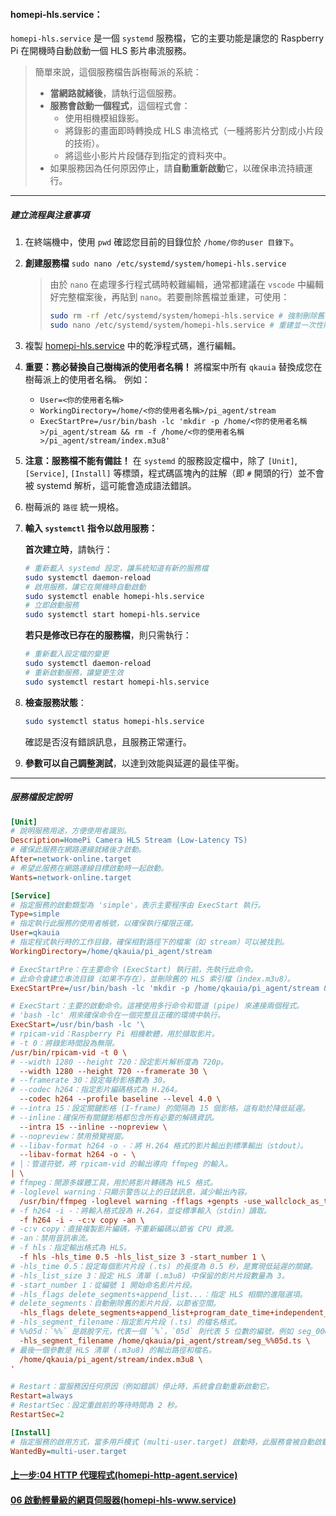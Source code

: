 <!-- markdownlint-disable -->

#### homepi-hls.service：

`homepi-hls.service` 是一個 `systemd` 服務檔，它的主要功能是讓您的 Raspberry Pi 在開機時自動啟動一個 HLS 影片串流服務。

> 簡單來說，這個服務檔告訴樹莓派的系統：
>
> - **當網路就緒後**，請執行這個服務。
> - **服務會啟動一個程式**，這個程式會：
>   - 使用相機模組錄影。
>   - 將錄影的畫面即時轉換成 HLS 串流格式（一種將影片分割成小片段的技術）。
>   - 將這些小影片片段儲存到指定的資料夾中。
> - 如果服務因為任何原因停止，請**自動重新啟動**它，以確保串流持續運行。

---

##### 建立流程與注意事項

1.  在終端機中，使用 `pwd` 確認您目前的目錄位於 `/home/你的user 目錄下`。

2.  **創建服務檔**
    `sudo nano /etc/systemd/system/homepi-hls.service`

    > 由於 `nano` 在處理多行程式碼時較難編輯，通常都建議在 `vscode` 中編輯好完整檔案後，再貼到 `nano`。若要刪除舊檔並重建，可使用：
    >
    > ```bash
    > sudo rm -rf /etc/systemd/system/homepi-hls.service # 強制刪除舊檔
    > sudo nano /etc/systemd/system/homepi-hls.service # 重建並一次性貼上
    > ```

3.  複製 [homepi-hls.service](./systemd檔案/homepi-hls.service) 中的乾淨程式碼，進行編輯。

4.  **重要：務必替換自己樹梅派的使用者名稱！**
    將檔案中所有 `qkauia` 替換成您在樹莓派上的使用者名稱。
    例如：

    - `User=<你的使用者名稱>`
    - `WorkingDirectory=/home/<你的使用者名稱>/pi_agent/stream`
    - `ExecStartPre=/usr/bin/bash -lc 'mkdir -p /home/<你的使用者名稱>/pi_agent/stream && rm -f /home/<你的使用者名稱>/pi_agent/stream/index.m3u8'`

5.  **注意：服務檔不能有備註！**
    在 `systemd` 的服務設定檔中，除了 `[Unit]`, `[Service]`, `[Install]` 等標頭，程式碼區塊內的註解（即 `#` 開頭的行）並不會被 systemd 解析，這可能會造成語法錯誤。

6.  樹莓派的 `路徑` 統一規格。

7.  **輸入 `systemctl` 指令以啟用服務：**

    **首次建立時**，請執行：

    ```bash
    # 重新載入 systemd 設定，讓系統知道有新的服務檔
    sudo systemctl daemon-reload
    # 啟用服務，讓它在開機時自動啟動
    sudo systemctl enable homepi-hls.service
    # 立即啟動服務
    sudo systemctl start homepi-hls.service
    ```

    **若只是修改已存在的服務檔**，則只需執行：

    ```bash
    # 重新載入設定檔的變更
    sudo systemctl daemon-reload
    # 重新啟動服務，讓變更生效
    sudo systemctl restart homepi-hls.service
    ```

8.  **檢查服務狀態**：

    ```bash
    sudo systemctl status homepi-hls.service
    ```

    確認是否沒有錯誤訊息，且服務正常運行。

9.  **參數可以自己調整測試**，以達到效能與延遲的最佳平衡。

---

##### 服務檔設定說明

```ini
[Unit]
# 說明服務用途，方便使用者識別。
Description=HomePi Camera HLS Stream (Low-Latency TS)
# 確保此服務在網路連線就緒後才啟動。
After=network-online.target
# 希望此服務在網路連線目標啟動時一起啟動。
Wants=network-online.target

[Service]
# 指定服務的啟動類型為 'simple'，表示主要程序由 ExecStart 執行。
Type=simple
# 指定執行此服務的使用者帳號，以確保執行權限正確。
User=qkauia
# 指定程式執行時的工作目錄，確保相對路徑下的檔案（如 stream）可以被找到。
WorkingDirectory=/home/qkauia/pi_agent/stream

# ExecStartPre：在主要命令 (ExecStart) 執行前，先執行此命令。
# 此命令會建立串流目錄（如果不存在），並刪除舊的 HLS 索引檔（index.m3u8）。
ExecStartPre=/usr/bin/bash -lc 'mkdir -p /home/qkauia/pi_agent/stream && rm -f /home/qkauia/pi_agent/stream/index.m3u8'

# ExecStart：主要的啟動命令。這裡使用多行命令和管道 (pipe) 來連接兩個程式。
# 'bash -lc' 用來確保命令在一個完整且正確的環境中執行。
ExecStart=/usr/bin/bash -lc '\
# rpicam-vid：Raspberry Pi 相機軟體，用於擷取影片。
# -t 0：將錄影時間設為無限。
/usr/bin/rpicam-vid -t 0 \
# --width 1280 --height 720：設定影片解析度為 720p。
  --width 1280 --height 720 --framerate 30 \
# --framerate 30：設定每秒影格數為 30。
# --codec h264：指定影片編碼格式為 H.264。
  --codec h264 --profile baseline --level 4.0 \
# --intra 15：設定關鍵影格 (I-frame) 的間隔為 15 個影格。這有助於降低延遲。
# --inline：確保所有關鍵影格都包含所有必要的解碼資訊。
  --intra 15 --inline --nopreview \
# --nopreview：禁用預覽視窗。
# --libav-format h264 -o -：將 H.264 格式的影片輸出到標準輸出（stdout）。
  --libav-format h264 -o - \
# |：管道符號，將 rpicam-vid 的輸出導向 ffmpeg 的輸入。
| \
# ffmpeg：開源多媒體工具，用於將影片轉碼為 HLS 格式。
# -loglevel warning：只顯示警告以上的日誌訊息，減少輸出內容。
  /usr/bin/ffmpeg -loglevel warning -fflags +genpts -use_wallclock_as_timestamps 1 \
# -f h264 -i -：將輸入格式設為 H.264，並從標準輸入（stdin）讀取。
  -f h264 -i - -c:v copy -an \
# -c:v copy：直接複製影片編碼，不重新編碼以節省 CPU 資源。
# -an：禁用音訊串流。
# -f hls：指定輸出格式為 HLS。
  -f hls -hls_time 0.5 -hls_list_size 3 -start_number 1 \
# -hls_time 0.5：設定每個影片片段 (.ts) 的長度為 0.5 秒，是實現低延遲的關鍵。
# -hls_list_size 3：設定 HLS 清單 (.m3u8) 中保留的影片片段數量為 3。
# -start_number 1：從編號 1 開始命名影片片段。
# -hls_flags delete_segments+append_list...：指定 HLS 相關的進階選項。
# delete_segments：自動刪除舊的影片片段，以節省空間。
  -hls_flags delete_segments+append_list+program_date_time+independent_segments+temp_file \
# -hls_segment_filename：指定影片片段 (.ts) 的檔名格式。
# %%05d：`%%` 是跳脫字元，代表一個 `%`，`05d` 則代表 5 位數的編號，例如 seg_00001.ts。
  -hls_segment_filename /home/qkauia/pi_agent/stream/seg_%%05d.ts \
# 最後一個參數是 HLS 清單 (.m3u8) 的輸出路徑和檔名。
  /home/qkauia/pi_agent/stream/index.m3u8 \
'

# Restart：當服務因任何原因（例如錯誤）停止時，系統會自動重新啟動它。
Restart=always
# RestartSec：設定重啟前的等待時間為 2 秒。
RestartSec=2

[Install]
# 指定服務的啟用方式，當多用戶模式 (multi-user.target) 啟動時，此服務會被自動啟動。
WantedBy=multi-user.target
```

#### [上一步:04 HTTP 代理程式(homepi-http-agent.service)](<04HTTP代理程式(homepi-http-agent.service).md>)

#### [06 啟動輕量級的網頁伺服器(homepi-hls-www.service)](<06啟動輕量級的網頁伺服器(homepi-hls-www.service).md>)
